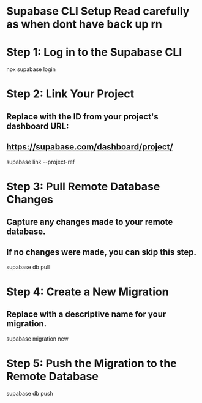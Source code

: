 # Supabase CLI Setup Read carefully as when dont have back up rn

# Step 1: Log in to the Supabase CLI
npx supabase login

# Step 2: Link Your Project
## Replace <project-id> with the ID from your project's dashboard URL:
## https://supabase.com/dashboard/project/<project-id>
supabase link --project-ref <project-id>

# Step 3: Pull Remote Database Changes
## Capture any changes made to your remote database.
## If no changes were made, you can skip this step.
supabase db pull

# Step 4: Create a New Migration
## Replace <migration-name> with a descriptive name for your migration.
supabase migration new <migration-name>

# Step 5: Push the Migration to the Remote Database
supabase db push
